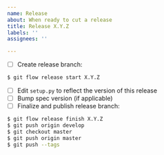 ```yaml
---
name: Release
about: When ready to cut a release
title: Release X.Y.Z
labels: ''
assignees: ''

---
```


- [ ] Create release branch:
```bash
$ git flow release start X.Y.Z
```
- [ ] Edit `setup.py` to reflect the version of this release
- [ ] Bump spec version (if applicable)
- [ ] Finalize and publish release branch:
```bash
$ git flow release finish X.Y.Z
$ git push origin develop
$ git checkout master
$ git push origin master
$ git push --tags
```
